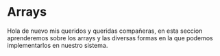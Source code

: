 # Arrays

Hola de nuevo mis queridos y queridas compañeras, en esta seccion aprenderemos sobre los arrays y las diversas formas en la que podemos implementarlos en nuestro sistema.

